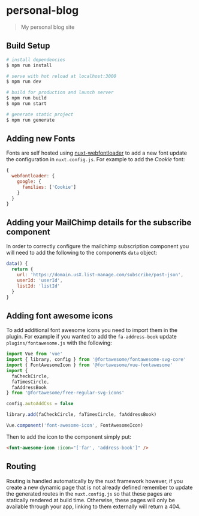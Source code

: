 # personal-blog

> My personal blog site

## Build Setup

``` bash
# install dependencies
$ npm run install

# serve with hot reload at localhost:3000
$ npm run dev

# build for production and launch server
$ npm run build
$ npm run start

# generate static project
$ npm run generate
```

## Adding new Fonts

Fonts are self hosted using
[nuxt-webfontloader](https://github.com/Developmint/nuxt-webfontloader) to add
a new font update the configuration in `nuxt.config.js`. For example to add the
_Cookie_ font:

```javascript
{
  webfontloader: {
    google: {
      families: ['Cookie']
    }
  }
}
```

## Adding your MailChimp details for the subscribe component

In order to correctly configure the mailchimp subscription component you will
need to add the following to the components `data` object:

```javascript
data() {
  return {
    url: 'https://domain.usX.list-manage.com/subscribe/post-json',
    userId: 'userId',
    listId: 'listId'
  }
}
```

## Adding font awesome icons

To add additional font awesome icons you need to import them in the plugin. For
example if you wanted to add the `fa-address-book` update
`plugins/fontawesome.js` with the following:

```javascript
import Vue from 'vue'
import { library, config } from '@fortawesome/fontawesome-svg-core'
import { FontAwesomeIcon } from '@fortawesome/vue-fontawesome'
import {
  faCheckCircle,
  faTimesCircle,
  faAddressBook
} from '@fortawesome/free-regular-svg-icons'

config.autoAddCss = false

library.add(faCheckCircle, faTimesCircle, faAddressBook)

Vue.component('font-awesome-icon', FontAwesomeIcon)
```

Then to add the icon to the component simply put:

```html
<font-awesome-icon :icon="['far', 'address-book']" />
```

## Routing

Routing is handled automatically by the nuxt framework however, if you create
a new dynamic page that is not already defined remember to update the generated
routes in the `nuxt.config.js` so that these pages are statically rendered at
build time. Otherwise, these pages will only be available through your app,
linking to them externally will return a 404.
